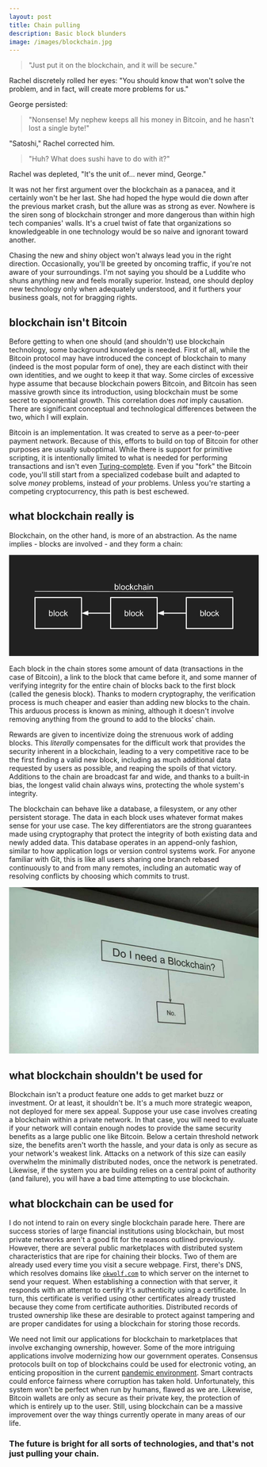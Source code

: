 ```yaml
---
layout: post
title: Chain pulling
description: Basic block blunders
image: /images/blockchain.jpg
---
```


> "Just put it on the blockchain, and it will be secure."

Rachel discretely rolled her eyes: "You should know that won't solve the problem, and in fact, will create more problems for us."

George persisted:

> "Nonsense! My nephew keeps all his money in Bitcoin, and he hasn't lost a single byte!"

"Satoshi," Rachel corrected him.

> "Huh? What does sushi have to do with it?"

Rachel was depleted, "It's the unit of... never mind, George."

It was not her first argument over the blockchain as a panacea, and it certainly won't be her last. She had hoped the hype would die down after the previous market crash, but the allure was as strong as ever. Nowhere is the siren song of blockchain stronger and more dangerous than within high tech companies' walls. It's a cruel twist of fate that organizations so knowledgeable in one technology would be so naive and ignorant toward another.

Chasing the new and shiny object won't always lead you in the right direction. Occasionally, you'll be greeted by oncoming traffic, if you're not aware of your surroundings. I'm not saying you should be a Luddite who shuns anything new and feels morally superior. Instead, one should deploy new technology only when adequately understood, and it furthers your business goals, not for bragging rights.

## blockchain isn't Bitcoin

Before getting to when one should (and shouldn't) use blockchain technology, some background knowledge is needed. First of all, while the Bitcoin protocol may have introduced the concept of blockchain to many (indeed is the most popular form of one), they are each distinct with their own identities, and we ought to keep it that way. Some circles of excessive hype assume that because blockchain powers Bitcoin, and Bitcoin has seen massive growth since its introduction, using blockchain must be some secret to exponential growth. This correlation does _not_ imply causation. There are significant conceptual and technological differences between the two, which I will explain.

Bitcoin is an implementation. It was created to serve as a peer-to-peer payment network. Because of this, efforts to build on top of Bitcoin for other purposes are usually suboptimal. While there is support for primitive scripting, it is intentionally limited to what is needed for performing transactions and isn't even [Turing-complete](https://en.wikipedia.org/wiki/Turing_completeness). Even if you "fork" the Bitcoin code, you'll still start from a specialized codebase built and adapted to solve _money_ problems, instead of _your_ problems. Unless you're starting a competing cryptocurrency, this path is best eschewed.

## what blockchain really is

Blockchain, on the other hand, is more of an abstraction. As the name implies - blocks are involved - and they form a chain:

![](/images/chain-of-blocks.png)

Each block in the chain stores some amount of data (transactions in the case of Bitcoin), a link to the block that came before it, and some manner of verifying integrity for the entire chain of blocks back to the first block (called the genesis block). Thanks to modern cryptography, the verification process is much cheaper and easier than adding new blocks to the chain. This arduous process is known as mining, although it doesn't involve removing anything from the ground to add to the blocks' chain.

Rewards are given to incentivize doing the strenuous work of adding blocks. This _literally_ compensates for the difficult work that provides the security inherent in a blockchain, leading to a very competitive race to be the first finding a valid new block, including as much additional data requested by users as possible, and reaping the spoils of that victory. Additions to the chain are broadcast far and wide, and thanks to a built-in bias, the longest valid chain always wins, protecting the whole system's integrity.

The blockchain can behave like a database, a filesystem, or any other persistent storage. The data in each block uses whatever format makes sense for your use case. The key differentiators are the strong guarantees made using cryptography that protect the integrity of both existing data and newly added data. This database operates in an append-only fashion, similar to how application logs or version control systems work. For anyone familiar with Git, this is like all users sharing one branch rebased continuously to and from many remotes, including an automatic way of resolving conflicts by choosing which commits to trust.

[![](/images/do-i-need-blockchain.jpg)](https://twitter.com/vgcerf/status/1019987651301081089)

## what blockchain shouldn't be used for

Blockchain isn't a product feature one adds to get market buzz or investment. Or at least, it shouldn't be. It's a much more strategic weapon, not deployed for mere sex appeal. Suppose your use case involves creating a blockchain within a private network. In that case, you will need to evaluate if your network will contain enough nodes to provide the same security benefits as a large public one like Bitcoin. Below a certain threshold network size, the benefits aren't worth the hassle, and your data is only as secure as your network's weakest link. Attacks on a network of this size can easily overwhelm the minimally distributed nodes, once the network is penetrated. Likewise, if the system you are building relies on a central point of authority (and failure), you will have a bad time attempting to use blockchain.

## what blockchain can be used for

I do not intend to rain on every single blockchain parade here. There are success stories of large financial institutions using blockchain, but most private networks aren't a good fit for the reasons outlined previously. However, there are several public marketplaces with distributed system characteristics that are ripe for chaining their blocks. Two of them are already used every time you visit a secure webpage. First, there's DNS, which resolves domains like [`okwolf.com`](https://words.okwolf.com) to which server on the internet to send your request. When establishing a connection with that server, it responds with an attempt to certify it's authenticity using a certificate. In turn, this certificate is verified using other certificates already trusted because they come from certificate authorities. Distributed records of trusted ownership like these are desirable to protect against tampering and are proper candidates for using a blockchain for storing those records.

We need not limit our applications for blockchain to marketplaces that involve exchanging ownership, however. Some of the more intriguing applications involve modernizing how our government operates. Consensus protocols built on top of blockchains could be used for electronic voting, an enticing proposition in the current [pandemic environment](/working-remotely-well). Smart contracts could enforce fairness where corruption has taken hold. Unfortunately, this system won't be perfect when run by humans, flawed as we are. Likewise, Bitcoin wallets are only as secure as their private key, the protection of which is entirely up to the user. Still, using blockchain can be a massive improvement over the way things currently operate in many areas of our life.

### The future is bright for all sorts of technologies, and that's not just pulling your chain.
